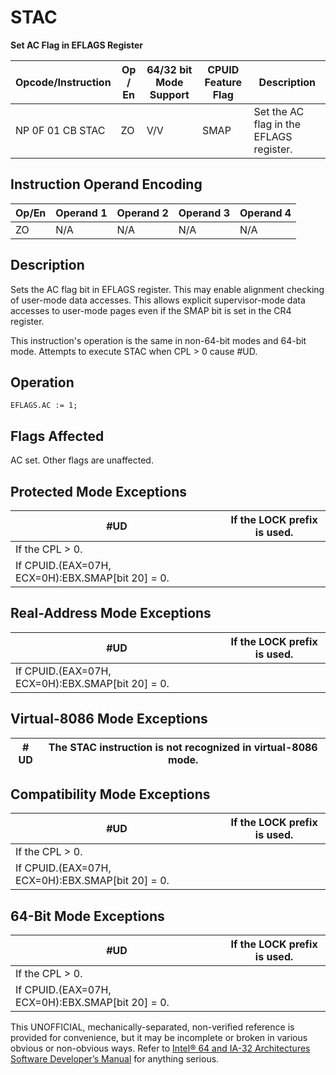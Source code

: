 # STAC

**Set AC Flag in EFLAGS Register**

| Opcode/Instruction | Op / En | 64/32 bit Mode Support | CPUID Feature Flag | Description                             |
| ------------------ | ------- | ---------------------- | ------------------ | --------------------------------------- |
| NP 0F 01 CB STAC   | ZO      | V/V                    | SMAP               | Set the AC flag in the EFLAGS register. |

## Instruction Operand Encoding

| Op/En | Operand 1 | Operand 2 | Operand 3 | Operand 4 |
| ----- | --------- | --------- | --------- | --------- |
| ZO    | N/A       | N/A       | N/A       | N/A       |

## Description

Sets the AC flag bit in EFLAGS register. This may enable alignment checking of user-mode data accesses. This allows explicit supervisor-mode data accesses to user-mode pages even if the SMAP bit is set in the CR4 register.

This instruction's operation is the same in non-64-bit modes and 64-bit mode. Attempts to execute STAC when CPL > 0 cause #​​​UD.

## Operation

```
EFLAGS.AC := 1;

```

## Flags Affected

AC set. Other flags are unaffected.

## Protected Mode Exceptions

| #​​​UD                                           | If the LOCK prefix is used. |
| ------------------------------------------------ | --------------------------- |
| If the CPL > 0.                                  |
| If CPUID.(EAX=07H, ECX=0H):EBX.SMAP[bit 20] = 0. |

## Real-Address Mode Exceptions

| #​​​UD                                           | If the LOCK prefix is used. |
| ------------------------------------------------ | --------------------------- |
| If CPUID.(EAX=07H, ECX=0H):EBX.SMAP[bit 20] = 0. |

## Virtual-8086 Mode Exceptions

| #​​​UD | The STAC instruction is not recognized in virtual-8086 mode. |
| ------ | ------------------------------------------------------------ |

## Compatibility Mode Exceptions

| #​​​UD                                           | If the LOCK prefix is used. |
| ------------------------------------------------ | --------------------------- |
| If the CPL > 0.                                  |
| If CPUID.(EAX=07H, ECX=0H):EBX.SMAP[bit 20] = 0. |

## 64-Bit Mode Exceptions

| #​​​UD                                           | If the LOCK prefix is used. |
| ------------------------------------------------ | --------------------------- |
| If the CPL > 0.                                  |
| If CPUID.(EAX=07H, ECX=0H):EBX.SMAP[bit 20] = 0. |

This UNOFFICIAL, mechanically-separated, non-verified reference is provided for convenience, but it may be
incomplete or broken in various obvious or non-obvious
ways. Refer to [Intel® 64 and IA-32 Architectures Software Developer’s Manual](https://software.intel.com/en-us/download/intel-64-and-ia-32-architectures-sdm-combined-volumes-1-2a-2b-2c-2d-3a-3b-3c-3d-and-4) for anything serious.
